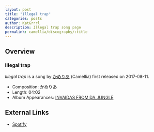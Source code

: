 ```yaml
---
layout: post
title: "Illegal trap"
categories: posts
author: KatGrrrl
description: Illegal trap song page
permalink: camellia/discography/:title
---
```


## Overview

### Illegal trap

*Illegal trap* is a song by [かめりあ](<{% link postsWiki/_posts/2023-12-10-camellia.md %}>) (Camellia) first released on 2017-08-11.

* Composition: かめりあ
* Length: 04:02
* Album Appearances: [INVAIDAS FROM DA JUNGLE](<{% link postsInclude/_posts/camellia/albums/INVAIDAS-FROM-DA-JUNGLE/2023-12-20-INVAIDAS-FROM-DA-JUNGLE.md %}>)

## External Links

* [Spotify](https://open.spotify.com/track/2GO9Ns7q4uBFIn2fjmWfI1?si=6dbf3695683e4055)
